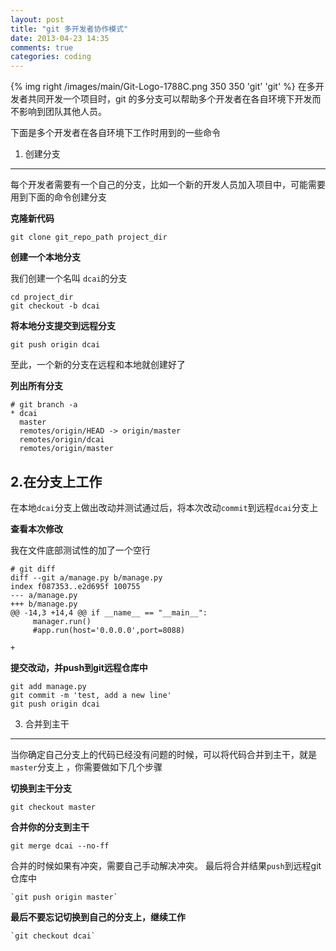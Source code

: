 ```yaml
---
layout: post
title: "git 多开发者协作模式"
date: 2013-04-23 14:35
comments: true
categories: coding
---
```



{% img right /images/main/Git-Logo-1788C.png 350 350 'git' 'git' %}
在多开发者共同开发一个项目时，git 的多分支可以帮助多个开发者在各自环境下开发而不影响到团队其他人员。

下面是多个开发者在各自环境下工作时用到的一些命令

<!-- more --> 

1. 创建分支
---
每个开发者需要有一个自己的分支，比如一个新的开发人员加入项目中，可能需要用到下面的命令创建分支

**克隆新代码**

    git clone git_repo_path project_dir 
    

**创建一个本地分支**

我们创建一个名叫 `dcai`的分支

    cd project_dir
    git checkout -b dcai
    
**将本地分支提交到远程分支**

    git push origin dcai 
    
至此，一个新的分支在远程和本地就创建好了

**列出所有分支**

    # git branch -a 
    * dcai
      master
      remotes/origin/HEAD -> origin/master
      remotes/origin/dcai
      remotes/origin/master

2.在分支上工作
---

在本地`dcai`分支上做出改动并测试通过后，将本次改动`commit`到远程`dcai`分支上 

**查看本次修改**

我在文件底部测试性的加了一个空行

    # git diff 
    diff --git a/manage.py b/manage.py
    index f087353..e2d695f 100755
    --- a/manage.py
    +++ b/manage.py
    @@ -14,3 +14,4 @@ if __name__ == "__main__":
         manager.run()
         #app.run(host='0.0.0.0',port=8088)
     
    +

**提交改动，并push到git远程仓库中**

    git add manage.py
    git commit -m 'test, add a new line'
    git push origin dcai
    

3. 合并到主干
---

当你确定自己分支上的代码已经没有问题的时候，可以将代码合并到主干，就是`master`分支上 ，你需要做如下几个步骤

**切换到主干分支**

    git checkout master
    
**合并你的分支到主干**

    git merge dcai --no-ff
    
合并的时候如果有冲突，需要自己手动解决冲突。
最后将合并结果`push`到远程git仓库中

    `git push origin master`
    
**最后不要忘记切换到自己的分支上，继续工作**

    `git checkout dcai`
    
    
    

    
